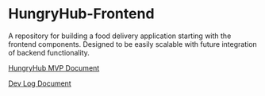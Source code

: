 # HungryHub-Frontend
 A repository for building a food delivery application starting with the frontend components. Designed to be easily scalable with future integration of backend functionality.

[HungryHub MVP Document](https://docs.google.com/document/d/1l8WN_G7odJ7Cz0RwbfGksOsmRmIIVcBCeYqAXfrIEE4/edit?usp=sharing)

[Dev Log Document](https://docs.google.com/document/d/1x78Bqnjl75wOW6qZUPYPnH058esiiwvioqIgSxdzJww/edit?usp=sharing)